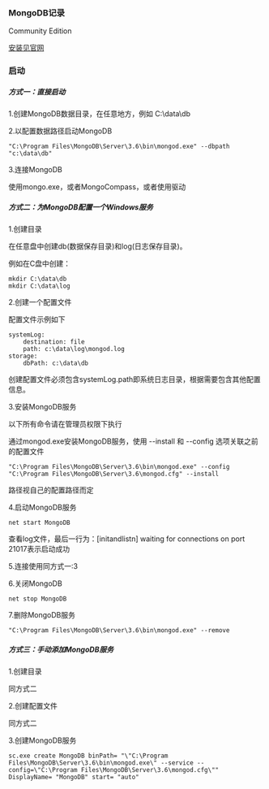 ### MongoDB记录

Community Edition

[安装见官网](https://docs.mongodb.com/manual/installation/)

### 启动

##### 方式一：直接启动

1.创建MongoDB数据目录，在任意地方，例如 C:\data\db

2.以配置数据路径启动MongoDB

```
"C:\Program Files\MongoDB\Server\3.6\bin\mongod.exe" --dbpath "c:\data\db"
```

3.连接MongoDB

使用mongo.exe，或者MongoCompass，或者使用驱动

##### 方式二：为MongoDB配置一个Windows服务

1.创建目录

在任意盘中创建db\(数据保存目录\)和log\(日志保存目录\)。

例如在C盘中创建：

```
mkdir C:\data\db
mkdir C:\data\log
```

2.创建一个配置文件

配置文件示例如下

```
systemLog:
    destination: file
    path: c:\data\log\mongod.log
storage:
    dbPath: c:\data\db
```

创建配置文件必须包含systemLog.path即系统日志目录，根据需要包含其他配置信息。

3.安装MongoDB服务

以下所有命令请在管理员权限下执行

通过mongod.exe安装MongoDB服务，使用 --install 和 --config 选项关联之前的配置文件

```
"C:\Program Files\MongoDB\Server\3.6\bin\mongod.exe" --config "C:\Program Files\MongoDB\Server\3.6\mongod.cfg" --install
```

路径视自己的配置路径而定

4.启动MongoDB服务

```
net start MongoDB
```

查看log文件，最后一行为：\[initandlistn\] waiting for connections on port 21017表示启动成功

5.连接使用同方式一:3

6.关闭MongoDB

```
net stop MongoDB
```

7.删除MongoDB服务

```
"C:\Program Files\MongoDB\Server\3.6\bin\mongod.exe" --remove
```

##### 方式三：手动添加MongoDB服务

1.创建目录

同方式二

2.创建配置文件

同方式二

3.创建MongoDB服务

```
sc.exe create MongoDB binPath= "\"C:\Program Files\MongoDB\Server\3.6\bin\mongod.exe\" --service --config=\"C:\Program Files\MongoDB\Server\3.6\mongod.cfg\"" DisplayName= "MongoDB" start= "auto"
```




